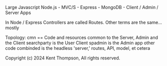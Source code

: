Large Javascript Node.js - MVC/S - Express - MongoDB - Client / Admin / Server Apps

In Node / Express Controllers are called Routes. Other terms are the same... mostly

Topology:
cmn == Code and resources common to the Server, Admin and the Client
searchparty is the User Client
spadmin is the Admin app
other code combinded is the headless 'server,' routes, API, model, et cetera

Copyright (c) 2024 Kent Thompson, All rights reserved.
